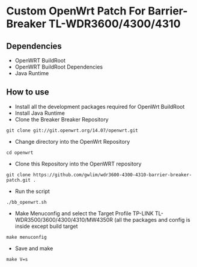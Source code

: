 Custom OpenWrt Patch For Barrier-Breaker TL-WDR3600/4300/4310
=============================================================

Dependencies
------------

* OpenWRT BuildRoot
* OpenWRT BuildRoot Dependencies
* Java Runtime

How to use
----------

* Install all the development packages required for OpenWrt BuildRoot
* Install Java Runtime
* Clone the Breaker Breaker Repository
```
git clone git://git.openwrt.org/14.07/openwrt.git
```
* Change directory into the OpenWrt Repository
```
cd openwrt
```
* Clone this Repository into the OpenWRT repository
```
git clone https://github.com/gwlim/wdr3600-4300-4310-barrier-breaker-patch.git .
```
* Run the script
```
./bb_openwrt.sh
```
* Make Menuconfig and select the Target Profile TP-LINK TL-WDR3500/3600/4300/4310/MW4350R (all the packages and config is inside except build target
```
make menuconfig
```
* Save and make
```
make V=s
```


